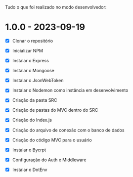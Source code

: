 Tudo o que foi realizado no modo desenvolvedor:

# 1.0.0 - 2023-09-19
- [x] Clonar o repositório
- [x] Inicializar NPM
- [x] Instalar o Express
- [x] Instalar o Mongoose
- [x] Instalar o JsonWebToken
- [x] Instalar o Nodemon como instância em desenvolvimento
- [x] Criação da pasta SRC
- [x] Criação de pastas do MVC dentro do SRC
- [x] Criação do Index.js

- [x] Criação do arquivo de conexão com o banco de dados
- [x] Criação do código MVC para o usuário

- [x] Instalar o Bycrpt
- [x] Configuração do Auth e Middleware
- [x] Instalar o DotEnv